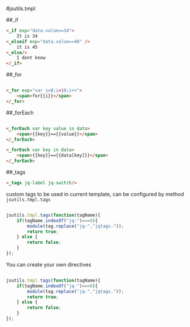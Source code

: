 #jsutils.tmpl

##_if
```html
<_if exp="data.value==34">
    It is 34
<_elseif exp="data.value==40" />
    it is 45
<_else/>
    I dont know
</_if>
```

##_for

```html

<_for exp="var i=0;i<10;i++">
    <span>for{{i}}</span>
</_for>

```

##_forEach

```html

<_forEach var key value in data>
    <span>{{key}}=={{value}}</span>
</_forEach>

<_forEach var key in data>
    <span>{{key}}=={{data[key]}}</span>
</_forEach>

```

##_tags

```html
<_tags jq-label jq-switch/>

```
custom tags to be used in current template, can be configured by method `jsutils.tmpl.tags`

```javascript

jsutils.tmpl.tags(function(tagName){
    if(tagName.indexOf("jq-")===0){
        module(tag.replace("jq-","jqtags."));
        return true;
    } else {
        return false;
    }
});

```
You can create your own directives
```javascript

jsutils.tmpl.tags(function(tagName){
    if(tagName.indexOf("jq-")===0){
        module(tag.replace("jq-","jqtags."));
        return true;
    } else {
        return false;
    }
});

```
